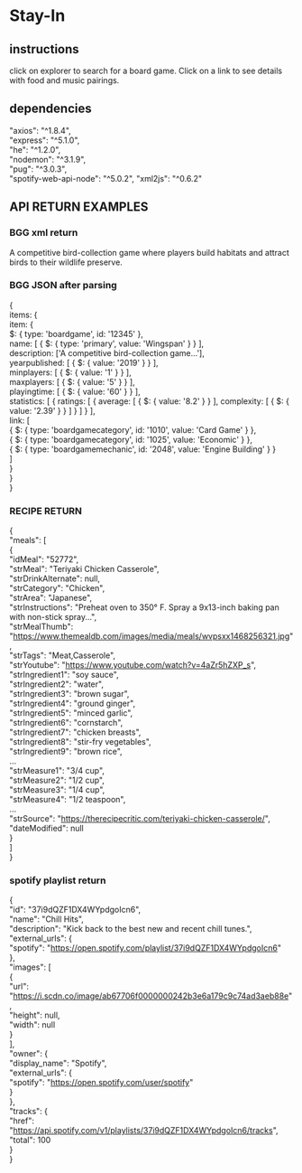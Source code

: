 # Stay-In

## instructions  

click on explorer to search for a board game. Click on a link to see details with food and music pairings.

## dependencies  

 "axios": "^1.8.4",  
    "express": "^5.1.0",  
    "he": "^1.2.0",  
    "nodemon": "^3.1.9",  
    "pug": "^3.0.3",  
    "spotify-web-api-node": "^5.0.2", 
    "xml2js": "^0.6.2"  

## API RETURN EXAMPLES  

### BGG xml return  

<items>  
  <item type="boardgame" id="12345">  
    <name type="primary" value="Wingspan"/>  
    <description>  
      A competitive bird-collection game where players build habitats and attract birds to their wildlife preserve.  
    </description>  
    <yearpublished value="2019"/>  
    <minplayers value="1"/>  
    <maxplayers value="5"/>  
    <playingtime value="60"/>  
    <statistics>  
      <ratings>  
        <average value="8.2"/>  
        <complexity value="2.39"/>  
      </ratings>  
    </statistics>  
    <link type="boardgamecategory" id="1010" value="Card Game"/>  
    <link type="boardgamecategory" id="1025" value="Economic"/>  
    <link type="boardgamemechanic" id="2048" value="Engine Building"/>  
  </item>  
</items>  

### BGG JSON after parsing  

{  
  items: {  
    item: {  
      $: { type: 'boardgame', id: '12345' },  
      name: [ { $: { type: 'primary', value: 'Wingspan' } } ],  
      description: ['A competitive bird-collection game...'],  
      yearpublished: [ { $: { value: '2019' } } ],  
      minplayers: [ { $: { value: '1' } } ],  
      maxplayers: [ { $: { value: '5' } } ],  
      playingtime: [ { $: { value: '60' } } ],  
      statistics: [ { ratings: [ { average: [ { $: { value: '8.2' } } ], complexity: [ { $: { value: '2.39' } } ] } ] } ],  
      link: [  
        { $: { type: 'boardgamecategory', id: '1010', value: 'Card Game' } },  
        { $: { type: 'boardgamecategory', id: '1025', value: 'Economic' } },  
        { $: { type: 'boardgamemechanic', id: '2048', value: 'Engine Building' } }  
      ]   
    }  
  }    
}  

### RECIPE RETURN  

{  
  "meals": [  
    {  
      "idMeal": "52772",  
      "strMeal": "Teriyaki Chicken Casserole",  
      "strDrinkAlternate": null,  
      "strCategory": "Chicken",  
      "strArea": "Japanese",  
      "strInstructions": "Preheat oven to 350° F. Spray a 9x13-inch baking pan with non-stick spray...",  
      "strMealThumb": "https://www.themealdb.com/images/media/meals/wvpsxx1468256321.jpg",  
      "strTags": "Meat,Casserole",  
      "strYoutube": "https://www.youtube.com/watch?v=4aZr5hZXP_s",  
      "strIngredient1": "soy sauce",  
      "strIngredient2": "water",  
      "strIngredient3": "brown sugar",  
      "strIngredient4": "ground ginger",  
      "strIngredient5": "minced garlic",  
      "strIngredient6": "cornstarch",  
      "strIngredient7": "chicken breasts",  
      "strIngredient8": "stir-fry vegetables",  
      "strIngredient9": "brown rice",  
      ...  
      "strMeasure1": "3/4 cup",  
      "strMeasure2": "1/2 cup",  
      "strMeasure3": "1/4 cup",  
      "strMeasure4": "1/2 teaspoon",  
      ...  
      "strSource": "https://therecipecritic.com/teriyaki-chicken-casserole/",  
      "dateModified": null  
    }  
  ]  
}  

### spotify playlist return  

{  
  "id": "37i9dQZF1DX4WYpdgoIcn6",  
  "name": "Chill Hits",  
  "description": "Kick back to the best new and recent chill tunes.",  
  "external_urls": {  
    "spotify": "https://open.spotify.com/playlist/37i9dQZF1DX4WYpdgoIcn6"  
  },  
  "images": [  
    {  
      "url": "https://i.scdn.co/image/ab67706f0000000242b3e6a179c9c74ad3aeb88e",  
      "height": null,  
      "width": null  
    }  
  ],  
  "owner": {  
    "display_name": "Spotify",  
    "external_urls": {  
      "spotify": "https://open.spotify.com/user/spotify"  
    }  
  },  
  "tracks": {  
    "href": "https://api.spotify.com/v1/playlists/37i9dQZF1DX4WYpdgoIcn6/tracks",  
    "total": 100  
  }  
}  
